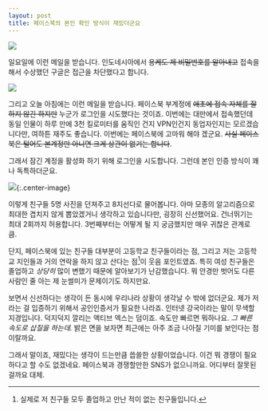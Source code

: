 ```yaml
---
layout: post
title: 페이스북의 본인 확인 방식이 재밌더군요
---
```


![](http://d.pr/i/efsB4a+)

일요일에 이런 메일을 받습니다. 인도네시아에서 ~~용케도 제 비밀번호를 알아내고~~ 접속을 해서 수상했던 구글은 접근을 차단했다고 합니다.

![](http://d.pr/i/wUyIea+)

그리고 오늘 아침에는 이런 메일을 받습니다. 페이스북 부계정에 ~~애초에 접속 자체를 잘 하지 않긴 하지만~~ 누군가 로그인을 시도했다는 것이죠. 이번에는 대만에서 접속했던데 동일 인물이 하루 만에 3천 킬로미터를 움직인 건지 VPN인건지 동업자인지는 모르겠습니다만, 여하튼 재주도 좋습니다. 이번에는 페이스북에 고마워 해야 겠군요. ~~사실 페이스북은 털어도 본계정만 아니면 크게 상관이 없기는 합니다~~.

그래서 잠긴 계정을 활성화 하기 위해 로그인을 시도합니다. 그런데 본인 인증 방식이 꽤나 독특하더군요.

![](http://d.pr/i/tGyf4V+){:.center-image}

이렇게 친구들 5명 사진을 던져주고 8지선다로 물어봅니다. 아마 모종의 알고리즘으로 최대한 겹치지 않게 뽑았겠거니 생각하고 있습니다만, 굉장히 신선했어요. 건너뛰기는 최대 2회까지 허용합니다. 3번째부터는 어떻게 될 지 궁금했지만 매우 귀찮은 관계로 큼.

단지, 페이스북에 있는 친구들 대부분이 고등학교 친구들이라는 점, 그리고 저는 고등학교 지인들과 거의 연락을 하지 않고 산다는 점[^1]이 웃음 포인트였죠. 특히 여성 친구들은 졸업하고 *상당히* 많이 변했기 때문에 알아보기가 난감했습니다. 뭐 안경만 벗어도 다른 사람인 줄 아는 제 눈썰미가 문제이기도 하지만요.

[^1]: 실제로 저 친구들 모두 졸업하고 만난 적이 없는 친구들입니다.

보면서 신선하다는 생각이 든 동시에 우리나라 상황이 생각날 수 밖에 없더군요. 제가 저라는 걸 입증하기 위해서 공인인증서가 필요한 나라죠. 인터넷 강국이라는 말이 무색할 지경입니다. 덕지덕지 깔리는 액티브 엑스는 덤이죠. 속도만 빠르면 뭐하나요. *그 빠른 속도로 삽질을 하는데.* 밝은 면을 보자면 최근에는 아주 조금 나아질 기미를 보인다는 점이랄까요.

그래서 말이죠, 재밌다는 생각이 드는만큼 씁쓸한 상황이었습니다. 이건 뭐 경쟁이 필요하다고 할 수도 없겠네요. 페이스북과 경쟁할만한 SNS가 없으니까요. 어디부터 잘못된 걸까요 대체.